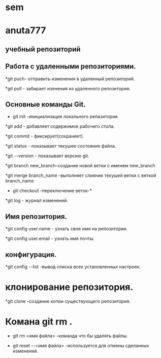 ﻿# sem
# anuta777
## учебный репозиторий
## Работа с удаленными репозиториями.
*git  puch- отправить изменения в удаленный репозиторий.

*git pull - забирает изенения из удаленного репозитория. 

## Основные команды Git.
 * git init -инициализация локального репазитория.

 *git add - добавляет содержимое рабочего стола.

 *git commit - фиксирует(сохраняет). 

 *git status - показывает текушее состояние файла.

 *git --version - показывает версию git.

 *git branch new_branch-создание новой ветки с именем new_branch

 *git merge branch_name -выполняет слияние текушей ветки с веткой branch_name

 - git checkout -переключение веток-*

 *git log - журнал изменений.
## Имя репозитория.
*git config user.name - узнать свое имя на репозитории.

*git config user.email - узнать имя почты.
## конфигурация.
*git config --list -вывод списка всех установленных настроек.
# клонирование репозитория.
*git clone<url> -создание копии существующего репозитория.
# Комана git rm .
* git rm <имя файла> -команда что бы удалять файлы.

* git reset --<имя файла> -используется для отмены сделанных изменений.
